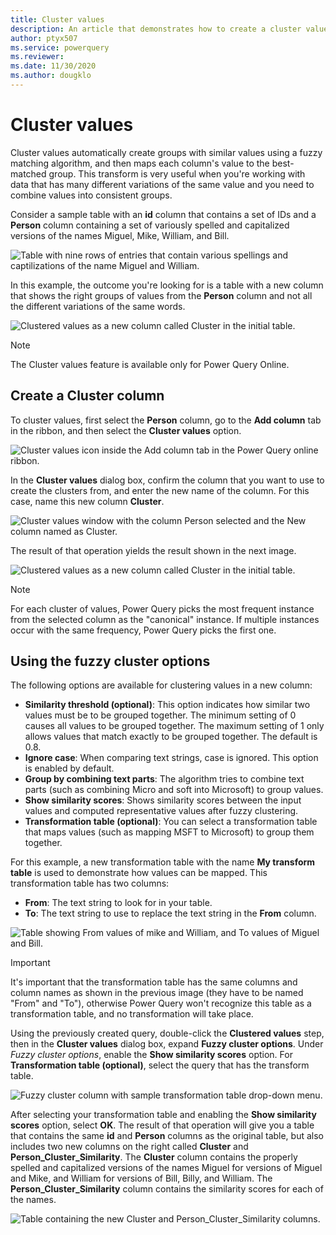 ```yaml
---
title: Cluster values
description: An article that demonstrates how to create a cluster values column in Power Query
author: ptyx507
ms.service: powerquery
ms.reviewer: 
ms.date: 11/30/2020
ms.author: dougklo
---
```


# Cluster values

Cluster values automatically create groups with similar values using a fuzzy matching algorithm, and then maps each column's value to the best-matched group. This transform is very useful when you're working with data that has many different variations of the same value and you need to combine values into consistent groups.

Consider a sample table with an **id** column that contains a set of IDs and a **Person** column containing a set of variously spelled and capitalized versions of the names Miguel, Mike, William, and Bill.

![Table with nine rows of entries that contain various spellings and captilizations of the name Miguel and William.](images/me-fuzzy-grouping-sample-source-table.png)

In this example, the outcome you're looking for is a table with a new column that shows the right groups of values from the **Person** column and not all the different variations of the same words.

![Clustered values as a new column called Cluster in the initial table.](images/cluster-column-initial-result.png)

> [!NOTE]
> The Cluster values feature is available only for Power Query Online.

## Create a Cluster column

To cluster values, first select the **Person** column, go to the **Add column** tab in the ribbon, and then select the **Cluster values** option.

![Cluster values icon inside the Add column tab in the Power Query online ribbon.](images/cluster-column-icon.png)

In the **Cluster values** dialog box, confirm the column that you want to use to create the clusters from, and enter the new name of the column. For this case, name this new column **Cluster**.

![Cluster values window with the column Person selected and the New column named as Cluster.](images/cluster-column-window-default.png)

The result of that operation yields the result shown in the next image.

![Clustered values as a new column called Cluster in the initial table.](images/cluster-column-initial-result.png)

>[!NOTE]
>For each cluster of values, Power Query picks the most frequent instance from the selected column as the "canonical" instance. If multiple instances occur with the same frequency, Power Query picks the first one. 

## Using the fuzzy cluster options

The following options are available for clustering values in a new column:

* **Similarity threshold (optional)**: This option indicates how similar two values must be to be grouped together. The minimum setting of 0 causes all values to be grouped together. The maximum setting of 1 only allows values that match exactly to be grouped together. The default is 0.8.
* **Ignore case**: When comparing text strings, case is ignored. This option is enabled by default.
* **Group by combining text parts**: The algorithm tries to combine text parts (such as combining Micro and soft into Microsoft) to group values.
* **Show similarity scores**: Shows similarity scores between the input values and computed representative values after fuzzy clustering.
* **Transformation table (optional)**: You can select a transformation table that maps values (such as mapping MSFT to Microsoft) to group them together.

For this example, a new transformation table with the name **My transform table** is used to demonstrate how values can be mapped. This transformation table has two columns:
* **From**: The text string to look for in your table.
* **To**: The text string to use to replace the text string in the **From** column.

![Table showing From values of mike and William, and To values of Miguel and Bill.](images/me-fuzzy-grouping-sample-transformation-table.png)

>[!IMPORTANT]
>It's important that the transformation table has the same columns and column names as shown in the previous image (they have to be named "From" and "To"), otherwise Power Query won't recognize this table as a transformation table, and no transformation will take place.

Using the previously created query, double-click the **Clustered values** step, then in the **Cluster values** dialog box, expand **Fuzzy cluster options**. Under *Fuzzy cluster options*, enable the **Show similarity scores** option. For **Transformation table (optional)**, select the query that has the transform table.

![Fuzzy cluster column with sample transformation table drop-down menu.](images/cluster-column-fuzzy-cluster-options-with-transform-table.png)

After selecting your transformation table and enabling the **Show similarity scores** option, select **OK**. The result of that operation will give you a table that contains the same **id** and **Person** columns as the original table, but also includes two new columns on the right called **Cluster** and **Person_Cluster_Similarity**. The **Cluster** column contains the properly spelled and capitalized versions of the names Miguel for versions of Miguel and Mike, and William for versions of Bill, Billy, and William. The **Person_Cluster_Similarity** column contains the similarity scores for each of the names.

![Table containing the new Cluster and Person_Cluster_Similarity columns.](images/cluster-column-final-table.png)
